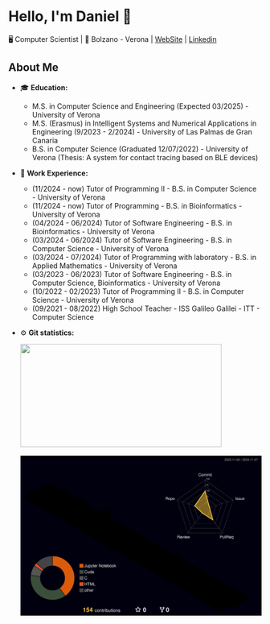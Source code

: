 # Hello, I'm Daniel 👋 

🖥️ Computer Scientist | 📍 Bolzano - Verona | [WebSite](https://danielamadori98.github.io) | [Linkedin]()

## About Me

- 🎓 **Education:** 
  - M.S. in Computer Science and Engineering (Expected 03/2025) - University of Verona
  - M.S. (Erasmus) in Intelligent Systems and Numerical Applications in Engineering (9/2023 - 2/2024) - University of Las Palmas de Gran Canaria
  - B.S. in Computer Science (Graduated 12/07/2022) - University of Verona (Thesis: A system for contact tracing based on BLE devices)

- 💼 **Work Experience:**
  - (11/2024 - now) Tutor of Programming II - B.S. in Computer Science - University of Verona 
  - (11/2024 - now) Tutor of Programming - B.S. in Bioinformatics - University of Verona
  - (04/2024 - 06/2024) Tutor of Software Engineering - B.S. in Bioinformatics - University of Verona
  - (03/2024 - 06/2024) Tutor of Software Engineering - B.S. in Computer Science - University of Verona
  - (03/2024 - 07/2024) Tutor of Programming with laboratory - B.S. in Applied Mathematics - University of Verona
  - (03/2023 - 06/2023) Tutor of Software Engineering - B.S. in Computer Science, Bioinformatics - University of Verona
  - (10/2022 - 02/2023) Tutor of Programming II - B.S. in Computer Science - University of Verona
  - (09/2021 - 08/2022) High School Teacher - ISS Galileo Galilei - ITT - Computer Science

- :gear: **Git statistics:**

    <img height="205px" width ="400px" src="https://github-readme-stats-sigma-five.vercel.app/api/top-langs/?username=danielamadori98&hide=html&layout=compact&theme=highcontrast" />

    ![](profile-3d-contrib/profile-night-rainbow.svg)


